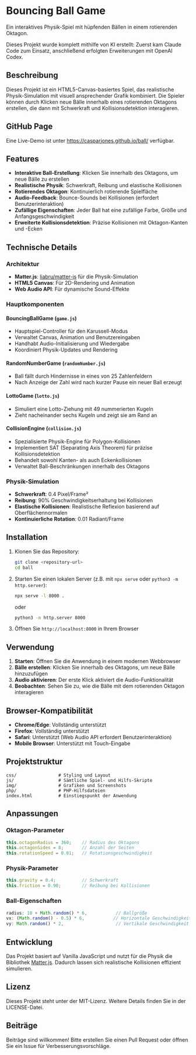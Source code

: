 # Bouncing Ball Game

Ein interaktives Physik-Spiel mit hüpfenden Bällen in einem rotierenden Oktagon.

Dieses Projekt wurde komplett mithilfe von KI erstellt: Zuerst kam Claude Code zum Einsatz, anschließend erfolgten Erweiterungen mit OpenAI Codex.

## Beschreibung

Dieses Projekt ist ein HTML5-Canvas-basiertes Spiel, das realistische Physik-Simulation mit visuell ansprechender Grafik kombiniert. Die Spieler können durch Klicken neue Bälle innerhalb eines rotierenden Oktagons erstellen, die dann mit Schwerkraft und Kollisionsdetektion interagieren.

## GitHub Page

Eine Live-Demo ist unter <https://casparjones.github.io/ball/> verfügbar.

## Features

- **Interaktive Ball-Erstellung**: Klicken Sie innerhalb des Oktagons, um neue Bälle zu erstellen
- **Realistische Physik**: Schwerkraft, Reibung und elastische Kollisionen
- **Rotierendes Oktagon**: Kontinuierlich rotierende Spielfläche
- **Audio-Feedback**: Bounce-Sounds bei Kollisionen (erfordert Benutzerinteraktion)
- **Zufällige Eigenschaften**: Jeder Ball hat eine zufällige Farbe, Größe und Anfangsgeschwindigkeit
- **Erweiterte Kollisionsdetektion**: Präzise Kollisionen mit Oktagon-Kanten und -Ecken

## Technische Details

### Architektur
- **Matter.js**: [liabru/matter-js](https://github.com/liabru/matter-js) für die Physik-Simulation
- **HTML5 Canvas**: Für 2D-Rendering und Animation
- **Web Audio API**: Für dynamische Sound-Effekte

### Hauptkomponenten

#### BouncingBallGame (`game.js`)
- Hauptspiel-Controller für den Karussell-Modus
- Verwaltet Canvas, Animation und Benutzereingaben
- Handhabt Audio-Initialisierung und Wiedergabe
- Koordiniert Physik-Updates und Rendering

#### RandomNumberGame (`randomNumber.js`)
- Ball fällt durch Hindernisse in eines von 25 Zahlenfeldern
- Nach Anzeige der Zahl wird nach kurzer Pause ein neuer Ball erzeugt

#### LottoGame (`lotto.js`)
- Simuliert eine Lotto-Ziehung mit 49 nummerierten Kugeln
- Zieht nacheinander sechs Kugeln und zeigt sie am Rand an

#### CollisionEngine (`collision.js`)
- Spezialisierte Physik-Engine für Polygon-Kollisionen
- Implementiert SAT (Separating Axis Theorem) für präzise Kollisionsdetektion
- Behandelt sowohl Kanten- als auch Eckenkollisionen
- Verwaltet Ball-Beschränkungen innerhalb des Oktagons

### Physik-Simulation
- **Schwerkraft**: 0.4 Pixel/Frame²
- **Reibung**: 90% Geschwindigkeitserhaltung bei Kollisionen
- **Elastische Kollisionen**: Realistische Reflexion basierend auf Oberflächennormalen
- **Kontinuierliche Rotation**: 0.01 Radiant/Frame

## Installation

1. Klonen Sie das Repository:
   ```bash
   git clone <repository-url>
   cd ball
   ```
2. Starten Sie einen lokalen Server (z.B. mit `npx serve` oder `python3 -m http.server`):
   ```bash
   npx serve -l 8000 .
   ```
   oder
   ```bash
   python3 -m http.server 8000
   ```
3. Öffnen Sie `http://localhost:8000` in Ihrem Browser

## Verwendung

1. **Starten**: Öffnen Sie die Anwendung in einem modernen Webbrowser
2. **Bälle erstellen**: Klicken Sie innerhalb des Oktagons, um neue Bälle hinzuzufügen
3. **Audio aktivieren**: Der erste Klick aktiviert die Audio-Funktionalität
4. **Beobachten**: Sehen Sie zu, wie die Bälle mit dem rotierenden Oktagon interagieren

## Browser-Kompatibilität

- **Chrome/Edge**: Vollständig unterstützt
- **Firefox**: Vollständig unterstützt
- **Safari**: Unterstützt (Web Audio API erfordert Benutzerinteraktion)
- **Mobile Browser**: Unterstützt mit Touch-Eingabe

## Projektstruktur

```
css/                # Styling und Layout
js/                 # Sämtliche Spiel- und Hilfs-Skripte
img/                # Grafiken und Screenshots
php/                # PHP-Hilfsdateien
index.html          # Einstiegspunkt der Anwendung
```

## Anpassungen

### Oktagon-Parameter
```javascript
this.octagonRadius = 360;    // Radius des Oktagons
this.octagonSides = 8;       // Anzahl der Seiten
this.rotationSpeed = 0.01;   // Rotationsgeschwindigkeit
```

### Physik-Parameter
```javascript
this.gravity = 0.4;          // Schwerkraft
this.friction = 0.90;        // Reibung bei Kollisionen
```

### Ball-Eigenschaften
```javascript
radius: 10 + Math.random() * 6,           // Ballgröße
vx: (Math.random() - 0.5) * 6,           // Horizontale Geschwindigkeit
vy: Math.random() * 2,                    // Vertikale Geschwindigkeit
```

## Entwicklung

Das Projekt basiert auf Vanilla JavaScript und nutzt für die Physik die Bibliothek [Matter.js](https://github.com/liabru/matter-js). Dadurch lassen sich realistische Kollisionen effizient simulieren.

## Lizenz

Dieses Projekt steht unter der MIT-Lizenz. Weitere Details finden Sie in der LICENSE-Datei.

## Beiträge

Beiträge sind willkommen! Bitte erstellen Sie einen Pull Request oder öffnen Sie ein Issue für Verbesserungsvorschläge.
